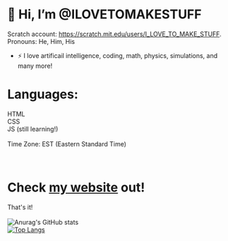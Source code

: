  # 👋 Hi, I’m @ILOVETOMAKESTUFF
Scratch account: https://scratch.mit.edu/users/I_LOVE_TO_MAKE_STUFF. <br>
Pronouns: He, Him, His
- ⚡ I love artificail intelligence, coding, math, physics, simulations, and many more!
# Languages:
HTML<br>
CSS<br>
JS (still learning!)<br>
<br>Time Zone: EST (Eastern Standard Time)
<br>

# <br>Check <a href="https://ilovetomakestuff.github.io/" target="_blank">my website</a> out!



That's it!<br><br>
![Anurag's GitHub stats](https://github-readme-stats.vercel.app/api?username=ILOVETOMAKESTUFF&show_icons=true&theme=dark)<br>
[![Top Langs](https://github-readme-stats.vercel.app/api/top-langs/?username=ILOVETOMAKESTUFF&theme=dark)](https://github.com/anuraghazra/github-readme-stats)


<!---
ILOVETOMAKESTUFF/ILOVETOMAKESTUFF is a ✨ special ✨ repository because its `README.md` (this file) appears on your GitHub profile.
You can click the Preview link to take a look at your changes.
--->
